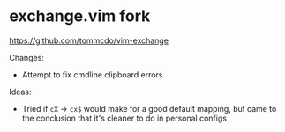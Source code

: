 exchange.vim fork
============

https://github.com/tommcdo/vim-exchange

Changes:
* Attempt to fix cmdline clipboard errors

Ideas:
* Tried if `cX` -> `cx$` would make for a good default mapping, but came to the conclusion that it's cleaner to do in personal configs
